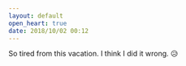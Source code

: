 ```yaml
---
layout: default
open_heart: true
date: 2018/10/02 00:12
---
```


So tired from this vacation. I think I did it wrong. 😥
